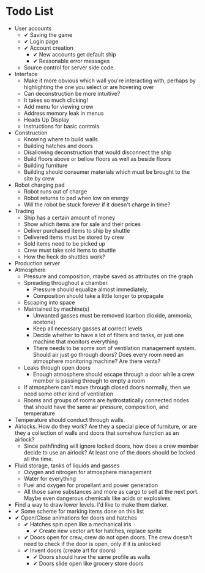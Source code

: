 # Todo List

- User accounts
  - &#10004; Saving the game
  - &#10004; Login page
  - &#10004; Account creation
     - &#10004; New accounts get default ship
     - &#10004; Reasonable error messages
  - Source control for server side code
- Interface
  - Make it more obvious which wall you're interacting with, perhaps by highlighting the one you select or are hovering over
  - Can deconstruction be more intuitive?
  - It takes so much clicking!
  - Add menu for viewing crew
  - Address memory leak in menus
  - Heads Up Display
  - Instructions for basic controls
- Construction
  - Knowing where to build walls
  - Building hatches and doors
  - Disallowing deconstruction that would disconnect the ship
  - Build floors above or bellow floors as well as beside floors
  - Building furniture
  - Building should consumer materials which must be brought to the site by crew
- Robot charging pad
  - Robot runs out of charge
  - Robot returns to pad when low on energy
  - Will the robot be stuck forever if it doesn't charge in time?
- Trading
  - Ship has a certain amount of money
  - Show which items are for sale and their prices
  - Deliver purchased items to ship by shuttle
  - Delivered items must be stored by crew
  - Sold items need to be picked up
  - Crew must take sold items to shuttle
  - How the heck do shuttles work?
- Production server
- Atmosphere
  - Pressure and composition, maybe saved as attributes on the graph
  - Spreading throughout a chamber.
     - Pressure should equalize almost immediately,
     - Composition should take a little longer to propagate
  - Escaping into space
  - Maintained by machine(s)
     - Unwanted gasses must be removed (carbon dioxide, ammonia, acetone)
     - Keep all necessary gasses at correct levels
     - Decide whether to have a lot of filters and tanks, or just one machine
     that monitors everything
     - There needs to be some sort of ventilation management system.  Should air just go through doors?  Does every room need an atmosphere monitoring machine?  Are there vents?
  - Leaks through open doors
     - Enough atmosphere should escape through a door while a crew member is passing through to empty a room
  - If atmosphere can't move through closed doors normally, then we need some other kind of ventilation
  - Rooms and groups of rooms are hydrostatically connected nodes that should have the same air pressure, composition, and temperature
- Temperature should conduct through walls.
- Airlocks.  How do they work? Are they a special piece of furniture, or are they a collection of walls and doors that somehow function as an airlock?
  - Since pathfinding will ignore locked doors, how does a crew member decide to use an airlock?  At least one of the doors should be locked all the time.
- Fluid storage, tanks of liquids and gasses
  - Oxygen and nitrogen for atmosphere management
  - Water for everything
  - Fuel and oxygen for propellant and power generation
  - All those same substances and more as cargo to sell at the next port. Maybe even dangerous chemicals like acids or explosives
- Find a way to draw lower levels.  I'd like to make them darker.
- &#10004; Some scheme for marking items done on this list
- &#10004; Open/Close animations for doors and hatches
  - &#10004; Hatches spin open like a mechanical iris
     - &#10004; Create new vector art for hatches, replace sprite
  - &#10004; Doors open for crew, crew do not open doors.  The crew doesn't need to check if the door is open, only if it is unlocked
  - &#10004; Invent doors (create art for doors)
     - &#10004; Doors should have the same profile as walls
     - &#10004; Doors slide open like grocery store doors
